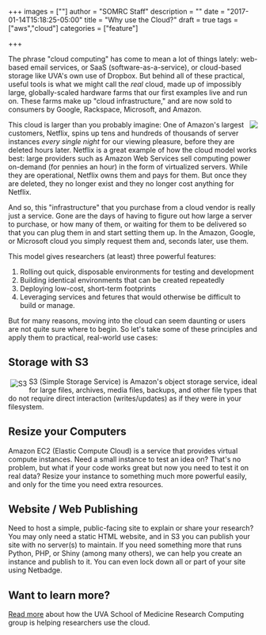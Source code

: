 +++
images = [""]
author = "SOMRC Staff"
description = ""
date = "2017-01-14T15:18:25-05:00"
title = "Why use the Cloud?"
draft = true
tags = ["aws","cloud"]
categories = ["feature"]

+++

The phrase "cloud computing" has come to mean a lot of things lately: web-based email services, or SaaS (software-as-a-service), or cloud-based storage like UVA's own use of Dropbox. But behind all of these practical, useful tools is what we might call the *real* cloud, made up of impossibly large, globally-scaled hardware farms that our first examples live and run on. These farms make up "cloud infrastructure," and are now sold to consumers by Google, Rackspace, Microsoft, and Amazon. 

<img src="https://upload.wikimedia.org/wikipedia/commons/0/08/Netflix_2015_logo.svg" align="right" style="margin-left:10px;;max-width:33%;" />This cloud is larger than you probably imagine: One of Amazon's largest customers, Netflix, spins up tens and hundreds of thousands of server instances *every single night* for our viewing pleasure, before they are deleted hours later. Netflix is a great example of how the cloud model works best: large providers such as Amazon Web Services sell computing power on-demand (for pennies an hour) in the form of virtualized servers. While they are operational, Netflix owns them and pays for them. But once they are deleted, they no longer exist and they no longer cost anything for Netflix.

And so, this "infrastructure" that you purchase from a cloud vendor is really just a service. Gone are the days of having to figure out how large a server to purchase, or how many of them, or waiting for them to be delivered so that you can plug them in and start setting them up. In the Amazon, Google, or Microsoft cloud you simply request them and, seconds later, use them. 

This model gives researchers (at least) three powerful features:

1. Rolling out quick, disposable environments for testing and development
2. Building identical environments that can be created repeatedly
3. Deploying low-cost, short-term footprints
4. Leveraging services and fetures that would otherwise be difficult to build or manage.

But for many reasons, moving into the cloud can seem daunting or users are not quite sure where to begin. So let's take some of these principles and apply them to practical, real-world use cases:

## Storage with S3

<img src="https://somrc.virginia.edu/images/aws/s3.png" align="left" style="max-height:80px;margin:4px;" alt="S3" />
S3 (Simple Storage Service) is Amazon's object storage service, ideal for large files, archives, media files, backups, and other file types that do not require
direct interaction (writes/updates) as if they were in your filesystem.

## Resize your Computers

Amazon EC2 (Elastic Compute Cloud) is a service that provides virtual compute instances. Need a small instance to test an idea on? That's 
no problem, but what if your code works great but now you need to test it on real data? Resize your instance to something much more powerful
easily, and only for the time you need extra resources. 

## Website / Web Publishing

Need to host a simple, public-facing site to explain or share your research? You may only need a static HTML website, and in S3 you can publish
your site with no server(s) to maintain. If you need something more that runs Python, PHP, or Shiny (among many others), we can help you create
an instance and publish to it. You can even lock down all or part of your site using Netbadge.

## Want to learn more?

[Read more](https://somrc.virginia.edu/service/cloud/) about how the UVA School of Medicine Research Computing group is helping researchers use the cloud.
